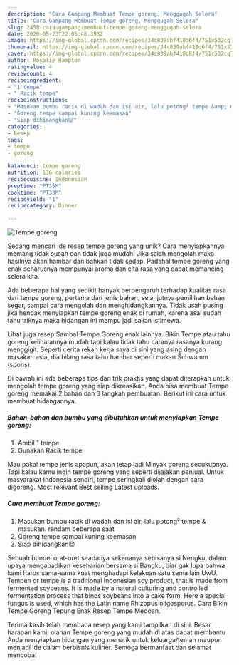 ```yaml
---
description: "Cara Gampang Membuat Tempe goreng, Menggugah Selera"
title: "Cara Gampang Membuat Tempe goreng, Menggugah Selera"
slug: 2458-cara-gampang-membuat-tempe-goreng-menggugah-selera
date: 2020-05-23T22:05:48.393Z
image: https://img-global.cpcdn.com/recipes/34c839abf418d6f4/751x532cq70/tempe-goreng-foto-resep-utama.jpg
thumbnail: https://img-global.cpcdn.com/recipes/34c839abf418d6f4/751x532cq70/tempe-goreng-foto-resep-utama.jpg
cover: https://img-global.cpcdn.com/recipes/34c839abf418d6f4/751x532cq70/tempe-goreng-foto-resep-utama.jpg
author: Rosalie Hampton
ratingvalue: 4
reviewcount: 4
recipeingredient:
- "1 tempe"
- " Racik tempe"
recipeinstructions:
- "Masukan bumbu racik di wadah dan isi air, lalu potong² tempe &amp; masukan. rendam beberapa saat"
- "Goreng tempe sampai kuning keemasan"
- "Siap dihidangkan😊"
categories:
- Resep
tags:
- tempe
- goreng

katakunci: tempe goreng 
nutrition: 136 calories
recipecuisine: Indonesian
preptime: "PT35M"
cooktime: "PT33M"
recipeyield: "1"
recipecategory: Dinner

---
```



![Tempe goreng](https://img-global.cpcdn.com/recipes/34c839abf418d6f4/751x532cq70/tempe-goreng-foto-resep-utama.jpg)

Sedang mencari ide resep tempe goreng yang unik? Cara menyiapkannya memang tidak susah dan tidak juga mudah. Jika salah mengolah maka hasilnya akan hambar dan bahkan tidak sedap. Padahal tempe goreng yang enak seharusnya mempunyai aroma dan cita rasa yang dapat memancing selera kita.

Ada beberapa hal yang sedikit banyak berpengaruh terhadap kualitas rasa dari tempe goreng, pertama dari jenis bahan, selanjutnya pemilihan bahan segar, sampai cara mengolah dan menghidangkannya. Tidak usah pusing jika hendak menyiapkan tempe goreng enak di rumah, karena asal sudah tahu triknya maka hidangan ini mampu jadi sajian istimewa.

Lihat juga resep Sambal Tempe Goreng enak lainnya. Bikin Tempe atau tahu goreng kelihatannya mudah tapi kalau tidak tahu caranya rasanya kurang menggigit. Seperti cerita rekan kerja saya di sini yang asing dengan masakan asia, dia bilang rasa tahu hambar seperti makan Schwamm (spons).


Di bawah ini ada beberapa tips dan trik praktis yang dapat diterapkan untuk mengolah tempe goreng yang siap dikreasikan. Anda bisa membuat Tempe goreng memakai 2 bahan dan 3 langkah pembuatan. Berikut ini cara untuk membuat hidangannya.

<!--inarticleads1-->

##### Bahan-bahan dan bumbu yang dibutuhkan untuk menyiapkan Tempe goreng:

1. Ambil 1 tempe
1. Gunakan  Racik tempe


Mau pakai tempe jenis apapun, akan tetap jadi Minyak goreng secukupnya. Tapi kalau kamu ingin tempe goreng yang seperti dijajakan penjual. Untuk masyarakat Indonesia sendiri, tempe seringkali diolah dengan cara digoreng. Most relevant Best selling Latest uploads. 

<!--inarticleads2-->

##### Cara membuat Tempe goreng:

1. Masukan bumbu racik di wadah dan isi air, lalu potong² tempe &amp; masukan. rendam beberapa saat
1. Goreng tempe sampai kuning keemasan
1. Siap dihidangkan😊


Sebuah bundel orat-oret seadanya sekenanya sebisanya si Nengku, dalam upaya mengabadikan keseharian bersama si Bangku, biar gak lupa bahwa kami harus sama-sama kuat menghadapi kelakuan satu sama lain UwU. Tempeh or tempe is a traditional Indonesian soy product, that is made from fermented soybeans. It is made by a natural culturing and controlled fermentation process that binds soybeans into a cake form. Here a special fungus is used, which has the Latin name Rhizopus oligosporus. Cara Bikin Tempe Goreng Tepung Enak Resep Tempe Medoan. 

Terima kasih telah membaca resep yang kami tampilkan di sini. Besar harapan kami, olahan Tempe goreng yang mudah di atas dapat membantu Anda menyiapkan hidangan yang menarik untuk keluarga/teman maupun menjadi ide dalam berbisnis kuliner. Semoga bermanfaat dan selamat mencoba!

